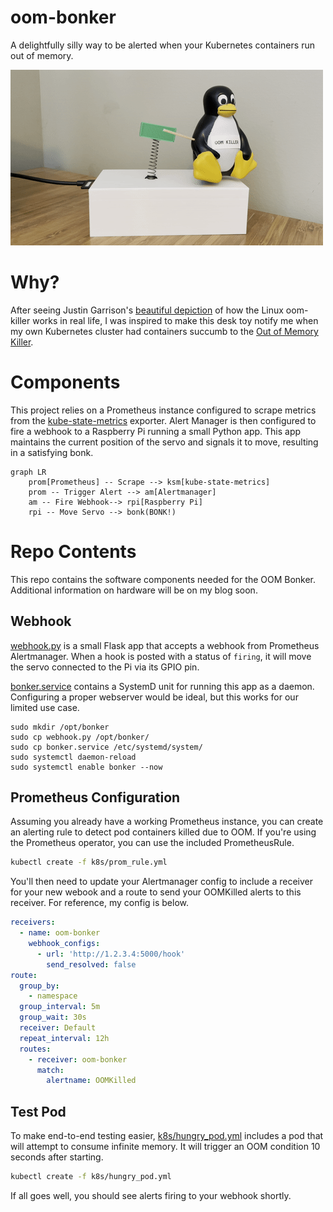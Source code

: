 # oom-bonker
A delightfully silly way to be alerted when your Kubernetes containers run out of memory. 

<img src="misc/bonker.gif" />

# Why?
After seeing Justin Garrison's [beautiful depiction](https://twitter.com/rothgar/status/1514994851661582341) of how the Linux oom-killer works in real life, I was inspired to make this desk toy notify me when my own Kubernetes cluster had containers succumb to the [Out of Memory Killer](https://docs.rackspace.com/support/how-to/linux-out-of-memory-killer/).

# Components
This project relies on a Prometheus instance configured to scrape metrics from the [kube-state-metrics](https://github.com/kubernetes/kube-state-metrics) exporter. Alert Manager is then configured to fire a webhook to a Raspberry Pi running a small Python app. This app maintains the current position of the servo and signals it to move, resulting in a satisfying bonk.

```mermaid
graph LR
    prom[Prometheus] -- Scrape --> ksm[kube-state-metrics]
    prom -- Trigger Alert --> am[Alertmanager]
    am -- Fire Webhook--> rpi[Raspberry Pi]
    rpi -- Move Servo --> bonk(BONK!)
```

# Repo Contents
This repo contains the software components needed for the OOM Bonker. Additional information on hardware will be on my blog soon.

## Webhook
[webhook.py](webhook.py) is a small Flask app that accepts a webhook from Prometheus Alertmanager. When a hook is posted with a status of `firing`, it will move the servo connected to the Pi via its GPIO pin.

[bonker.service](bonker.service) contains a SystemD unit for running this app as a daemon. Configuring a proper webserver would be ideal, but this works for our limited use case.

```
sudo mkdir /opt/bonker
sudo cp webhook.py /opt/bonker/
sudo cp bonker.service /etc/systemd/system/
sudo systemctl daemon-reload
sudo systemctl enable bonker --now
```

## Prometheus Configuration
Assuming you already have a working Prometheus instance, you can create an alerting rule to detect pod containers killed due to OOM. If you're using the Prometheus operator, you can use the included PrometheusRule.

```bash
kubectl create -f k8s/prom_rule.yml
```

You'll then need to update your Alertmanager config to include a receiver for your new webook and a route to send your OOMKilled alerts to this receiver. For reference, my config is below. 

```yaml
receivers:
  - name: oom-bonker
    webhook_configs:
      - url: 'http://1.2.3.4:5000/hook'
        send_resolved: false
route:
  group_by:
    - namespace
  group_interval: 5m
  group_wait: 30s
  receiver: Default
  repeat_interval: 12h
  routes:
    - receiver: oom-bonker
      match:
        alertname: OOMKilled
```

## Test Pod
To make end-to-end testing easier, [k8s/hungry_pod.yml](k8s/hungry_pod.yml) includes a pod that will attempt to consume infinite memory. It will trigger an OOM condition 10 seconds after starting.

```bash
kubectl create -f k8s/hungry_pod.yml
```

If all goes well, you should see alerts firing to your webhook shortly.
